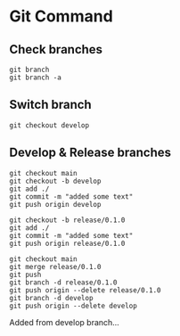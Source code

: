 # Git Command

## Check branches

```
git branch
git branch -a
```

## Switch branch

```
git checkout develop
```

## Develop & Release branches

```
git checkout main
git checkout -b develop
git add ./
git commit -m "added some text"
git push origin develop

git checkout -b release/0.1.0
git add ./
git commit -m "added some text"
git push origin release/0.1.0

git checkout main
git merge release/0.1.0
git push
git branch -d release/0.1.0
git push origin --delete release/0.1.0
git branch -d develop
git push origin --delete develop
```

Added from develop branch...
